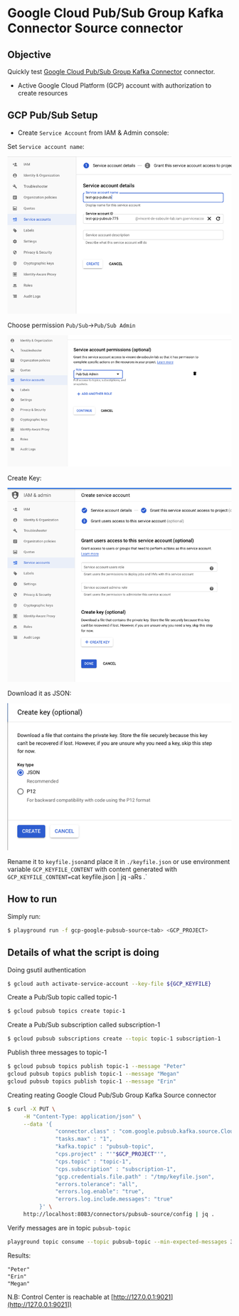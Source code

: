 # Google Cloud Pub/Sub Group Kafka Connector Source connector



## Objective

Quickly test [Google Cloud Pub/Sub Group Kafka Connector](https://github.com/googleapis/java-pubsub-group-kafka-connector) connector.

* Active Google Cloud Platform (GCP) account with authorization to create resources

## GCP Pub/Sub Setup

* Create `Service Account` from IAM & Admin console:

Set `Service account name`:

![Service Account setup](Screenshot1.png)


Choose permission `Pub/Sub`->`Pub/Sub Admin`

![Service Account setup](Screenshot2.png)

Create Key:

![Service Account setup](Screenshot3.png)

Download it as JSON:

![Service Account setup](Screenshot4.png)

Rename it to `keyfile.json`and place it in `./keyfile.json` or use environment variable `GCP_KEYFILE_CONTENT` with content generated with `GCP_KEYFILE_CONTENT=`cat keyfile.json | jq -aRs .`


## How to run

Simply run:

```bash
$ playground run -f gcp-google-pubsub-source<tab> <GCP_PROJECT>
```

## Details of what the script is doing

Doing gsutil authentication

```bash
$ gcloud auth activate-service-account --key-file ${GCP_KEYFILE}
```

Create a Pub/Sub topic called topic-1

```bash
$ gcloud pubsub topics create topic-1
```

Create a Pub/Sub subscription called subscription-1

```bash
$ gcloud pubsub subscriptions create --topic topic-1 subscription-1
```

Publish three messages to topic-1

```bash
$ gcloud pubsub topics publish topic-1 --message "Peter"
gcloud pubsub topics publish topic-1 --message "Megan"
gcloud pubsub topics publish topic-1 --message "Erin"
```

Creating reating Google Cloud Pub/Sub Group Kafka Source connector

```bash
$ curl -X PUT \
     -H "Content-Type: application/json" \
     --data '{
               "connector.class" : "com.google.pubsub.kafka.source.CloudPubSubSourceConnector",
               "tasks.max" : "1",
               "kafka.topic" : "pubsub-topic",
               "cps.project" : "'"$GCP_PROJECT"'",
               "cps.topic" : "topic-1",
               "cps.subscription" : "subscription-1",
               "gcp.credentials.file.path" : "/tmp/keyfile.json",
               "errors.tolerance": "all",
               "errors.log.enable": "true",
               "errors.log.include.messages": "true"
          }' \
     http://localhost:8083/connectors/pubsub-source/config | jq .
```

Verify messages are in topic `pubsub-topic`

```bash
playground topic consume --topic pubsub-topic --min-expected-messages 3 --timeout 60
```

Results:

```
"Peter"
"Erin"
"Megan"
```

N.B: Control Center is reachable at [http://127.0.0.1:9021](http://127.0.0.1:9021])
